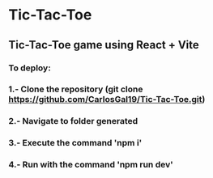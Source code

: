 # Tic-Tac-Toe

## Tic-Tac-Toe game using React + Vite

### To deploy: 
### 1.- Clone the repository (git clone https://github.com/CarlosGal19/Tic-Tac-Toe.git)
### 2.- Navigate to folder generated
### 3.- Execute the command 'npm i'
### 4.- Run with the command 'npm run dev'
